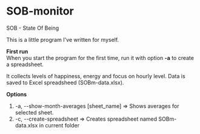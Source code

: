 # SOB-monitor

SOB - State Of Being

This is a little program I've written for myself.

<b>First run</b><br>When you start the program for the first time, run it with option <b>-a</b> to create a spreadsheet.

It collects levels of happiness, energy and focus on hourly level. Data is saved to Excel spreadsheed (SOBm-data.xlsx).

<b>Options</b>
  1. -a, --show-month-averages [sheet_name] => Shows averages for selected sheet.
  2. -c, --create-spreadsheet => Creates spreadsheet named SOBm-data.xlsx in current folder
